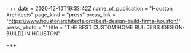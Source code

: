 +++
date = 2020-12-10T19:33:42Z
name_of_publication = "Houston Architects"
page_kind = "press"
press_link = "https://www.houstonarchitects.org/best-design-build-firms-houston/"
press_photo = ""
title = "THE BEST CUSTOM HOME BUILDERS (DESIGN-BUILD) IN HOUSTON"

+++
